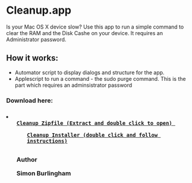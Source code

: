# Cleanup.app
Is your Mac OS X device slow? Use this app to run a simple command to clear the RAM and the Disk Cashe on your device.
It requires an Administrator password.

<h2>How it works:</h2>
<ul>
  <li>Automator script to display dialogs and structure for the app.</li>
  <li>Applescript to run a command - the sudo purge command. This is the part which requires an adminsistrator password</li>
</ul>

<h3>Download here:<h3>
  <li><ul><code><a href="https://github.com/lucasburlingham/Cleanup-for-MacOS-X/raw/master/Cleanup.app.zip">Cleanup Zipfile (Extract and double click to open) </a></code></li>
    <ul><code><a href="https://github.com/lucasburlingham/Cleanup-for-Mac-OS-X/raw/master/cleanup-app-installer.pkg">Cleanup Installer (double click and follow instructions)</a>
      </code>
    </ul>
  </li>
   

<p>Author</p>
<b>Simon Burlingham</b>
